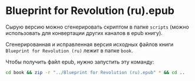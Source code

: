 # Blueprint for Revolution (ru).epub

Сырую версию можно сгенерировать скриптом в папке `scripts` (можно использовать для конвертации других каналов в epub книгу).

Сгенерированная и исправленная версия исходных файлов книги `Blueprint for Revolution (ru)` лежит в папке `book`.

Чтобы получить файл epub, нужно запустить эту команду:

```bash
cd book && zip -r "../Blueprint for Revolution (ru).epub" * && cd ..
```

